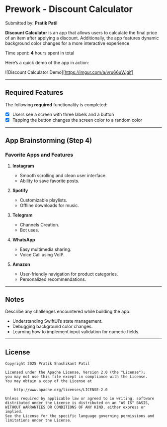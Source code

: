 # Prework - Discount Calculator

Submitted by: **Pratik Patil**

**Discount Calculator** is an app that allows users to calculate the final price of an item after applying a discount. Additionally, the app features dynamic background color changes for a more interactive experience.

Time spent: **4** hours spent in total

Here’s a quick demo of the app in action:

![Discount Calculator Demo][https://imgur.com/a/vru66uW.gif]

---

## Required Features

The following **required** functionality is completed:

- [x] Users see a screen with three labels and a button
- [x] Tapping the button changes the screen color to a random color

---

## App Brainstorming (Step 4)

### Favorite Apps and Features

1. **Instagram**
   - Smooth scrolling and clean user interface.
   - Ability to save favorite posts.

2. **Spotify**
   - Customizable playlists.
   - Offline downloads for music.

3. **Telegram**
   - Channels Creation.
   - Bot uses.

4. **WhatsApp**
   - Easy multimedia sharing.
   - Voice Call using VoIP.

5. **Amazon**
   - User-friendly navigation for product categories.
   - Personalized recommendations.

---

## Notes

Describe any challenges encountered while building the app:
- Understanding SwiftUI’s state management.
- Debugging background color changes.
- Learning how to implement input validation for numeric fields.

---

## License

    Copyright 2025 Pratik Shashikant Patil

    Licensed under the Apache License, Version 2.0 (the "License");
    you may not use this file except in compliance with the License.
    You may obtain a copy of the License at

        http://www.apache.org/licenses/LICENSE-2.0

    Unless required by applicable law or agreed to in writing, software
    distributed under the License is distributed on an "AS IS" BASIS,
    WITHOUT WARRANTIES OR CONDITIONS OF ANY KIND, either express or implied.
    See the License for the specific language governing permissions and
    limitations under the License.

